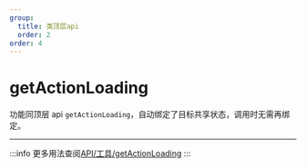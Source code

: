 ```yaml
---
group:
  title: 类顶层api
  order: 2
order: 4
---
```


# getActionLoading

功能同顶层 api `getActionLoading`，自动绑定了目标共享状态，调用时无需再绑定。

---

:::info
更多用法查阅[API/工具/getActionLoading](/api/utils/get-action-loading)
:::
